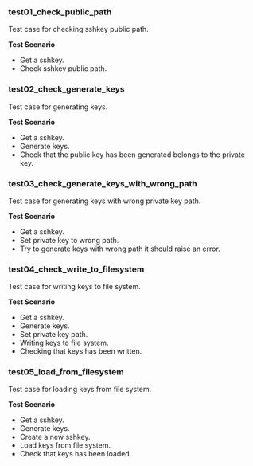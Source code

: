 ### test01_check_public_path

Test case for checking sshkey public path.

**Test Scenario**
- Get a sshkey.
- Check sshkey public path.

### test02_check_generate_keys

Test case for generating keys.

**Test Scenario**
- Get a sshkey.
- Generate keys.
- Check that the public key has been generated belongs to the private key.

### test03_check_generate_keys_with_wrong_path

Test case for generating keys with wrong private key path.

**Test Scenario**
- Get a sshkey.
- Set private key to wrong path.
- Try to generate keys with wrong path it should raise an error.

### test04_check_write_to_filesystem

Test case for writing keys to file system.

**Test Scenario**
- Get a sshkey.
- Generate keys.
- Set private key path.
- Writing keys to file system.
- Checking that keys has been written.

### test05_load_from_filesystem

Test case for loading keys from file system.

**Test Scenario**
- Get a sshkey.
- Generate keys.
- Create a new sshkey.
- Load keys from file system.
- Check that keys has been loaded.
